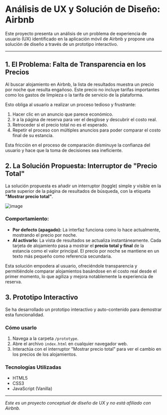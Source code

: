 # Análisis de UX y Solución de Diseño: Airbnb

Este proyecto presenta un análisis de un problema de experiencia de usuario (UX) identificado en la aplicación móvil de Airbnb y propone una solución de diseño a través de un prototipo interactivo.

---

## 1. El Problema: Falta de Transparencia en los Precios

Al buscar alojamiento en Airbnb, la lista de resultados muestra un precio por noche que resulta engañoso. Este precio no incluye tarifas importantes como los gastos de limpieza o la tarifa de servicio de la plataforma. 

Esto obliga al usuario a realizar un proceso tedioso y frustrante:

1.  Hacer clic en un anuncio que parece económico.
2.  Ir a la página de reserva para ver el desglose y descubrir el costo real.
3.  Retroceder si el precio total no es el esperado.
4.  Repetir el proceso con múltiples anuncios para poder comparar el costo final de su estancia.

Esta fricción en el proceso de comparación disminuye la confianza del usuario y hace que la toma de decisiones sea ineficiente.

## 2. La Solución Propuesta: Interruptor de "Precio Total"

La solución propuesta es añadir un interruptor (toggle) simple y visible en la parte superior de la página de resultados de búsqueda, con la etiqueta **"Mostrar precio total"**.

![image](https://github.com/user-attachments/assets/e03f2094-342a-429c-b10c-62115f53453a)


### Comportamiento:

*   **Por defecto (apagado):** La interfaz funciona como lo hace actualmente, mostrando el precio por noche.
*   **Al activarlo:** La vista de resultados se actualiza instantáneamente. Cada tarjeta de alojamiento pasa a mostrar el **precio total y final** de la estancia como el valor principal. El precio por noche se mantiene en un texto más pequeño como referencia secundaria.

Esta solución empodera al usuario, ofreciéndole transparencia y permitiéndole comparar alojamientos basándose en el costo real desde el primer momento, lo que agiliza y mejora notablemente la experiencia de reserva.

## 3. Prototipo Interactivo

Se ha desarrollado un prototipo interactivo y auto-contenido para demostrar esta funcionalidad.

### Cómo usarlo

1.  Navega a la carpeta `/prototype`.
2.  Abre el archivo `index.html` en cualquier navegador web.
3.  Interactúa con el interruptor "Mostrar precio total" para ver el cambio en los precios de los alojamientos.

### Tecnologías Utilizadas

*   HTML5
*   CSS3
*   JavaScript (Vanilla)

---

*Este es un proyecto conceptual de diseño de UX y no está afiliado con Airbnb.*
